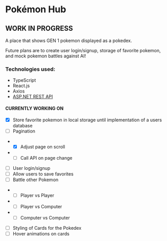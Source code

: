 # Pokémon Hub
## WORK IN PROGRESS 

A place that shows GEN 1 pokemon displayed as a pokedex. 

Future plans are to create user login/signup, storage of favorite pokemon, and mock pokemon battles against AI!

### Technologies used:
- TypeScript
- React.js
- Axios
- [ASP.NET REST API](https://github.com/kylegrabski/pokemon-hub-api)

#### CURRENTLY WORKING ON
- [X] Store favorite pokemon in local storage until implementation of a users database
- [ ] Pagination
- - [X] Adjust page on scroll
- - [ ] Call API on page change
- [ ] User login/signup 
- [ ] Allow users to save favorites
- [ ] Battle other Pokemon
- - [ ] Player vs Player
- - [ ] Player vs Computer
- - [ ] Computer vs Computer
- [ ] Styling of Cards for the Pokedex
- [ ] Hover animations on cards
